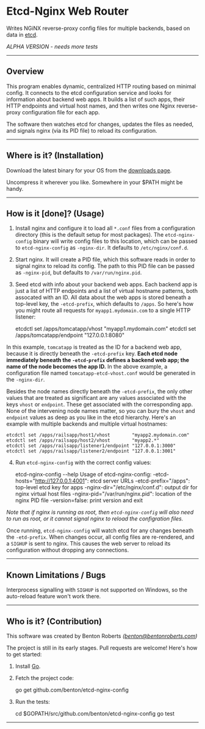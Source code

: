 Etcd-Nginx Web Router
================
Writes NGiNX reverse-proxy config files for multiple backends, based on data in [etcd][1].

  *ALPHA VERSION - needs more tests*


----------------
Overview
----------------
This program enables dynamic, centralized HTTP routing based on minimal config. It connects to the etcd configuration service and looks for information about backend web apps. It builds a list of such apps, their HTTP endpoints and virtual host names, and then writes one Nginx reverse-proxy configuration file for each app.

The software then watches etcd for changes, updates the files as needed, and signals nginx (via its PID file) to reload its configuration.


----------------
Where is it? (Installation)
----------------
Download the latest binary for your OS from the [downloads page](downloads.md).

Uncompress it wherever you like. Somewhere in your $PATH might be handy.


----------------
How is it [done]? (Usage)
----------------
1) Install nginx and configure it to load all `*.conf` files from a configuration directory (this is the default setup for most packages). The `etcd-nginx-config` binary will write config files to this location, which can be passed to `etcd-nginx-config` as `-nginx-dir`. It defaults to `/etc/nginx/conf.d`.

2) Start nginx. It will create a PID file, which this software reads in order to signal nginx to reload its config. The path to this PID file can be passed as `-nginx-pid`, but defaults to `/var/run/nginx.pid`.

3) Seed etcd with info about your backend web apps. Each backend app is just a list of HTTP endpoints and a list of virtual hostname patterns, both assocated with an ID. All data about the web apps is stored beneath a top-level key, the `-etcd-prefix`, which defaults to `/apps`. So here's how you might route all requests for `myapp1.mydomain.com` to a single HTTP listener:

    etcdctl set /apps/tomcatapp/vhost    "myapp1.mydomain.com"
    etcdctl set /apps/tomcatapp/endpoint "127.0.0.1:8080"

In this example, `tomcatapp` is treated as the ID for a backend web app, because it is directly beneath the `-etcd-prefix` key. **Each etcd node immediately beneath the `-etcd-prefix` defines a backend web app; the name of the node becomes the app ID.** In the above example, a configuration file named `tomcatapp-etcd-vhost.conf` would be generated in the `-nginx-dir`.

Besides the node names directly beneath the `-etcd-prefix`, the only other values that are treated as significant are any values associated with the keys `vhost` or `endpoint`. These get associated with the corresponding app. None of the intervening node names matter, so you can bury the `vhost` and `endpoint` values as deep as you like in the etcd hierarchy. Here's an example with multiple backends and multiple virtual hostnames:

    etcdctl set /apps/railsapp/host1/vhost        "myapp2.mydomain.com"
    etcdctl set /apps/railsapp/host2/vhost        "myapp2.*"
    etcdctl set /apps/railsapp/listener1/endpoint "127.0.0.1:3000"
    etcdctl set /apps/railsapp/listener2/endpoint "127.0.0.1:3001"

4) Run `etcd-nginx-config` with the correct config values:

    etcd-nginx-config --help
    Usage of etcd-nginx-config:
      -etcd-hosts="http://127.0.0.1:4001": etcd server URLs
      -etcd-prefix="/apps": top-level etcd key for apps
      -nginx-dir="/etc/nginx/conf.d": output dir for nginx virtual host files
      -nginx-pid="/var/run/nginx.pid": location of the nginx PID file
      -version=false: print version and exit


  _Note that if nginx is running as root, then `etcd-nginx-config` will also need to run as root, or it cannot signal nginx to reload the configration files._

Once running, `etcd-nginx-config` will watch etcd for any changes beneath the `-etd-prefix`. When changes occur, all config files are re-rendered, and a `SIGHUP` is sent to nginx. This causes the web server to reload its configuration without dropping any connections.


----------------
Known Limitations / Bugs
----------------
Interprocess signalling with `SIGHUP` is not supported on Windows, so the auto-reload feature won't work there.


----------------
Who is it? (Contribution)
----------------
This software was created by Benton Roberts _(benton@bentonroberts.com)_

The project is still in its early stages. Pull requests are welcome! Here's how to get started:

1) Install [Go][2].

2) Fetch the project code:

    go get github.com/benton/etcd-nginx-config

3) Run the tests:

    cd $GOPATH/src/github.com/benton/etcd-nginx-config
    go test


--------
[1]: https://github.com/coreos/etcd
[2]: http://golang.org/doc/install

[linux-latest]: https://github.com/benton/etcd-nginx-config/releases/download/0.1.1/etcd-nginx-config-linux-x86_64.tgz
[osx-latest]: https://github.com/benton/etcd-nginx-config/releases/download/0.1.1/etcd-nginx-config-osx.tgz
[windows-latest]: https://github.com/benton/etcd-nginx-config/releases/download/0.1.1/etcd-nginx-config-win64.zip
